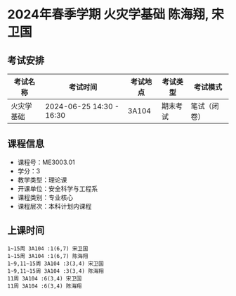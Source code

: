 # 2024年春季学期 火灾学基础 陈海翔, 宋卫国




## 考试安排

| 考试名称 | 考试时间 | 考试地点 | 考试类型 | 考试模式 |
| -------- | -------- | -------- | -------- | -------- |
| 火灾学基础 | 2024-06-25 14:30 - 16:30 | 3A104 | 期末考试 | 笔试（闭卷） |





## 课程信息

- 课程号：ME3003.01
- 学分：3
- 教学类型：理论课
- 开课单位：安全科学与工程系
- 课程类别：专业核心
- 课程层次：本科计划内课程

## 上课时间

```
1~15周 3A104 :1(6,7) 宋卫国
1~15周 3A104 :1(6,7) 陈海翔
1~9,11~15周 3A104 :3(3,4) 宋卫国
1~9,11~15周 3A104 :3(3,4) 陈海翔
11周 3A104 :6(3,4) 宋卫国
11周 3A104 :6(3,4) 陈海翔
```

